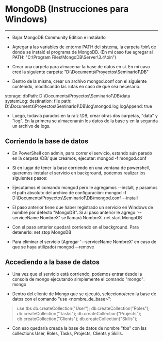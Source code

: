 # MongoDB (Instrucciones para Windows)
-------

- Bajar MongoDB Community Edition e instalarlo
- Agregar a las variables de entorno PATH del sistema, la carpeta \bin\ de donde se instaló el programa de MongoDB. (En mi caso fue agregar al PATH: "C:\Program Files\MongoDB\Server\3.4\bin")

- Crear una carpeta para almacenar la base de datos en sí. En mi caso creé la siguiente carpeta: "D:\Documents\Proyectos\Seminario1\DB\"
- Dentro de la misma, crear un archivo mongod.conf con el siguiente contenido, modificando las rutas en caso de que sea necesario:

storage:
  dbPath: D:\Documents\Proyectos\Seminario1\DB\data\
systemLog:
  destination: file
  path: D:\Documents\Proyectos\Seminario1\DB\log\mongod.log
  logAppend: true


- Luego, todavía parados en la raíz \DB\, crear otras dos carpetas, "data" y "log". En la primera se almacenarán los datos de la base y en la segunda un archivo de logs.


Corriendo la base de datos
--------------------------

- En PowerShell con admin, para correr el servicio, estando aún parado en la carpeta /DB/ que creamos, ejecutar:
mongod -f mongod.conf

- Si en lugar de tener la base corriendo en una ventana de powershell, queremos instalar el servicio en background, podemos realizar los siguientes pasos:
- Ejecutamos el comando mongod pero le agregamos --install, y pasamos el path absoluto del archivo de configuración:
mongod -f D:\Documents\Proyectos\Seminario1\DB\mongod.conf --install

- El paso anterior tiene que haber registrado un servicio en Windows de nombre por defecto "MongoDB". Si al paso anterior le agrego '--serviceName NombreX' se llamará NombreX.
net start MongoDB

- Con el paso anterior quedará corriendo en el background. Para detenerlo:
net stop MongoDB

- Para eliminar el servicio (Agregar '--serviceName NombreX' en caso de que se haya utilizado)
mongod --remove

Accediendo a la base de datos
-----------------------------
- Una vez que el servicio está corriendo, podemos entrar desde la consola de mongo ejecutando simplemente el comando "mongo":
mongo

- Dentro del cliente de Mongo que se ejecutó, selecciono/creo la base de datos con el comando "use <nombre_de_base>":

> use tbs
> db.createCollection("User");
> db.createCollection("Roles");
> db.createCollection("Tasks");
> db.createCollection("Projects");
> db.createCollection("Clients");
> db.createCollection("Skills");

- Con eso quedaría creada la base de datos de nombre "tbs" con las collections User, Roles, Tasks, Projects, Clients y Skills.
